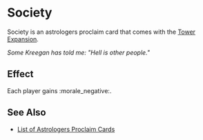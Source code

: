 # Society

Society is an astrologers proclaim card that comes with the [Tower Expansion](../content.md).

*Some Kreegan has told me: "Hell is other people."*


## Effect

Each player gains :morale_negative:.


## See Also

- [List of Astrologers Proclaim Cards](index.md)
